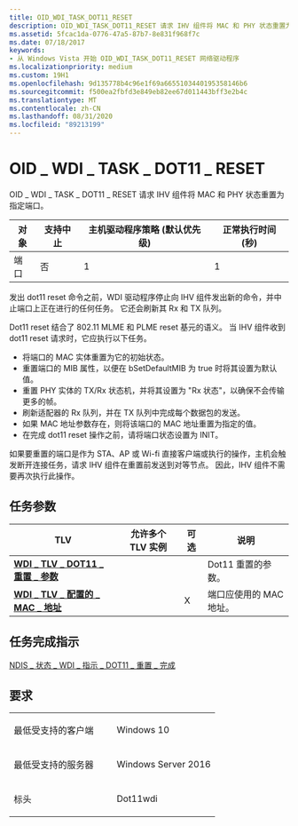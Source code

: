 ```yaml
---
title: OID_WDI_TASK_DOT11_RESET
description: OID_WDI_TASK_DOT11_RESET 请求 IHV 组件将 MAC 和 PHY 状态重置为指定端口。
ms.assetid: 5fcac1da-0776-47a5-87b7-8e831f968f7c
ms.date: 07/18/2017
keywords:
- 从 Windows Vista 开始 OID_WDI_TASK_DOT11_RESET 网络驱动程序
ms.localizationpriority: medium
ms.custom: 19H1
ms.openlocfilehash: 9d135778b4c96e1f69a6655103440195358146b6
ms.sourcegitcommit: f500ea2fbfd3e849eb82ee67d011443bff3e2b4c
ms.translationtype: MT
ms.contentlocale: zh-CN
ms.lasthandoff: 08/31/2020
ms.locfileid: "89213199"
---
```

# <a name="oid_wdi_task_dot11_reset"></a>OID \_ WDI \_ TASK \_ DOT11 \_ RESET


OID \_ WDI \_ TASK \_ DOT11 \_ RESET 请求 IHV 组件将 MAC 和 PHY 状态重置为指定端口。

| 对象 | 支持中止 | 主机驱动程序策略 (默认优先级)  | 正常执行时间 (秒)  |
|--------|---------------|---------------------------------------|---------------------------------|
| 端口   | 否            | 1                                     | 1                               |

 

发出 dot11 reset 命令之前，WDI 驱动程序停止向 IHV 组件发出新的命令，并中止端口上正在进行的任何任务。 它还会刷新其 Rx 和 TX 队列。

Dot11 reset 结合了 802.11 MLME 和 PLME reset 基元的语义。 当 IHV 组件收到 dot11 reset 请求时，它应执行以下任务。

-   将端口的 MAC 实体重置为它的初始状态。
-   重置端口的 MIB 属性，以便在 bSetDefaultMIB 为 true 时将其设置为默认值。
-   重置 PHY 实体的 TX/Rx 状态机，并将其设置为 "Rx 状态"，以确保不会传输更多的帧。
-   刷新适配器的 Rx 队列，并在 TX 队列中完成每个数据包的发送。
-   如果 MAC 地址参数存在，则将该端口的 MAC 地址重置为指定的值。
-   在完成 dot11 reset 操作之前，请将端口状态设置为 INIT。

如果要重置的端口是作为 STA、AP 或 Wi-fi 直接客户端或执行的操作，主机会触发断开连接任务，请求 IHV 组件在重置前发送到对等节点。 因此，IHV 组件不需要再次执行此操作。

## <a name="task-parameters"></a>任务参数


| TLV                                                                               | 允许多个 TLV 实例 | 可选 | 说明                                       |
|-----------------------------------------------------------------------------------|--------------------------------|----------|---------------------------------------------------|
| [**WDI \_ TLV \_ DOT11 \_ 重置 \_ 参数**](./wdi-tlv-dot11-reset-parameters.md) |                                |          | Dot11 重置的参数。                   |
| [**WDI \_ TLV \_ 配置的 \_ MAC \_ 地址**](./wdi-tlv-configured-mac-address.md) |                                | X        | 端口应使用的 MAC 地址。 |

 

## <a name="task-completion-indication"></a>任务完成指示


[NDIS \_ 状态 \_ WDI \_ 指示 \_ DOT11 \_ 重置 \_ 完成](ndis-status-wdi-indication-dot11-reset-complete.md)

<a name="requirements"></a>要求
------------

<table>
<colgroup>
<col width="50%" />
<col width="50%" />
</colgroup>
<tbody>
<tr class="odd">
<td><p>最低受支持的客户端</p></td>
<td><p>Windows 10</p></td>
</tr>
<tr class="even">
<td><p>最低受支持的服务器</p></td>
<td><p>Windows Server 2016</p></td>
</tr>
<tr class="odd">
<td><p>标头</p></td>
<td>Dot11wdi</td>
</tr>
</tbody>
</table>

 

